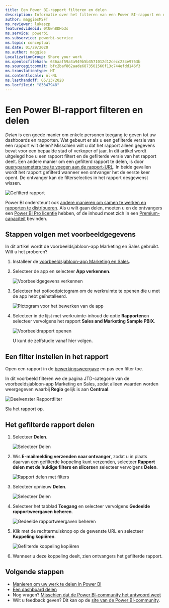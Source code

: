 ```yaml
---
title: Een Power BI-rapport filteren en delen
description: Informatie over het filteren van een Power BI-rapport en dit delen met collega's binnen uw organisatie.
author: maggiesMSFT
ms.reviewer: lukaszp
featuredvideoid: 0tUwn8DHo3s
ms.service: powerbi
ms.subservice: powerbi-service
ms.topic: conceptual
ms.date: 01/29/2020
ms.author: maggies
LocalizationGroup: Share your work
ms.openlocfilehash: 636aaf59a3a949b5b3571012d12cecc234e9763b
ms.sourcegitcommit: bfc2baf862aade6873501566f13c744efdd146f3
ms.translationtype: HT
ms.contentlocale: nl-NL
ms.lasthandoff: 05/13/2020
ms.locfileid: "83347948"
---
```

# <a name="filter-and-share-a-power-bi-report"></a>Een Power BI-rapport filteren en delen
*Delen* is een goede manier om enkele personen toegang te geven tot uw dashboards en rapporten. Wat gebeurt er als u een gefilterde versie van een rapport wilt delen? Misschien wilt u dat het rapport alleen gegevens bevat voor een bepaalde stad of verkoper of jaar. In dit artikel wordt uitgelegd hoe u een rapport filtert en de gefilterde versie van het rapport deelt. Een andere manier om een gefilterd rapport te delen, is door [queryparameters toe te voegen aan de rapport-URL](service-url-filters.md). In beide gevallen wordt het rapport gefilterd wanneer een ontvanger het de eerste keer opent. De ontvanger kan de filterselecties in het rapport desgewenst wissen.

![Gefilterd rapport](media/service-share-reports/power-bi-share-filter-pane-report.png)

Power BI ondersteunt ook [andere manieren om samen te werken en rapporten te distribueren](service-how-to-collaborate-distribute-dashboards-reports.md). Als u wilt gaan delen, moeten u en de ontvangers een [Power BI Pro licentie](../fundamentals/service-features-license-type.md) hebben, of de inhoud moet zich in een [Premium-capaciteit](../admin/service-premium-what-is.md) bevinden. 

## <a name="follow-along-with-sample-data"></a>Stappen volgen met voorbeeldgegevens

In dit artikel wordt de voorbeeldsjabloon-app Marketing en Sales gebruikt. Wilt u het proberen? 

1. Installeer de [voorbeeldsjabloon-app Marketing en Sales](https://appsource.microsoft.com/product/power-bi/microsoft-retail-analysis-sample.salesandmarketingsample?tab=Overview).
2. Selecteer de app en selecteer **App verkennen**.

   ![Voorbeeldgegevens verkennen](media/service-share-reports/power-bi-sample-explore-data.png)

3. Selecteer het potloodpictogram om de werkruimte te openen die u met de app hebt geïnstalleerd.

    ![Pictogram voor het bewerken van de app](media/service-share-reports/power-bi-edit-pencil-app.png)

4. Selecteer in de lijst met werkruimte-inhoud de optie **Rapporten**en selecteer vervolgens het rapport **Sales and Marketing Sample PBIX**.

    ![Voorbeeldrapport openen](media/service-share-reports/power-bi-open-sample-report.png)

    U kunt de zelfstudie vanaf hier volgen.

## <a name="set-a-filter-in-the-report"></a>Een filter instellen in het rapport

Open een rapport in de [bewerkingsweergave](../consumer/end-user-reading-view.md) en pas een filter toe.

In dit voorbeeld filteren we de pagina JTD-categorie van de voorbeeldsjabloon-app Marketing en Sales, zodat alleen waarden worden weergegeven waarbij **Regio** gelijk is aan **Centraal**. 
 
![Deelvenster Rapportfilter](media/service-share-reports/power-bi-share-report-filter.png)

Sla het rapport op.

## <a name="share-the-filtered-report"></a>Het gefilterde rapport delen

1. Selecteer **Delen**.

   ![Selecteer Delen](media/service-share-reports/power-bi-share.png)

2. Wis **E-mailmelding verzenden naar ontvanger**, zodat u in plaats daarvan een gefilterde koppeling kunt verzenden, selecteer **Rapport delen met de huidige filters en slicers**en selecteer vervolgens **Delen**.

    ![Rapport delen met filters](media/service-share-reports/power-bi-share-with-filters.png)

4. Selecteer opnieuw **Delen**.

   ![Selecteer Delen](media/service-share-reports/power-bi-share.png)

5. Selecteer het tabblad **Toegang** en selecteer vervolgens **Gedeelde rapportweergaven beheren**.

    ![Gedeelde rapportweergaven beheren](media/service-share-reports/power-bi-manage-shared-report-views.png)

6. Klik met de rechtermuisknop op de gewenste URL en selecteer **Koppeling kopiëren**.

    ![Gefilterde koppeling kopiëren](media/service-share-reports/power-bi-copy-filtered-link.png)

7. Wanneer u deze koppeling deelt, zien ontvangers het gefilterde rapport. 


## <a name="next-steps"></a>Volgende stappen
* [Manieren om uw werk te delen in Power BI](service-how-to-collaborate-distribute-dashboards-reports.md)
* [Een dashboard delen](service-share-dashboards.md)
* Nog vragen? [Misschien dat de Power BI-community het antwoord weet](https://community.powerbi.com/)
* Wilt u feedback geven? Dit kan op de [site van de Power BI-community](https://community.powerbi.com/).
